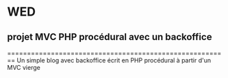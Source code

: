 # WED #
## projet MVC PHP procédural avec un backoffice ##
========================================================
Un simple blog avec backoffice écrit en PHP procédural à partir d'un MVC
vierge  
